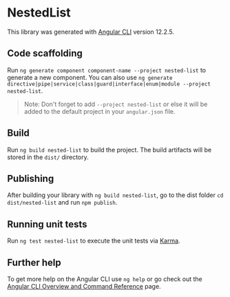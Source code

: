 # NestedList

This library was generated with [Angular CLI](https://github.com/angular/angular-cli) version 12.2.5.

## Code scaffolding

Run `ng generate component component-name --project nested-list` to generate a new component. You can also use `ng generate directive|pipe|service|class|guard|interface|enum|module --project nested-list`.
> Note: Don't forget to add `--project nested-list` or else it will be added to the default project in your `angular.json` file. 

## Build

Run `ng build nested-list` to build the project. The build artifacts will be stored in the `dist/` directory.

## Publishing

After building your library with `ng build nested-list`, go to the dist folder `cd dist/nested-list` and run `npm publish`.

## Running unit tests

Run `ng test nested-list` to execute the unit tests via [Karma](https://karma-runner.github.io).

## Further help

To get more help on the Angular CLI use `ng help` or go check out the [Angular CLI Overview and Command Reference](https://angular.io/cli) page.
